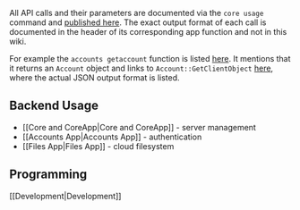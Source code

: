 All API calls and their parameters are documented via the `core usage` command and [published here](https://irondrive.github.io/andromeda-server-docs/USAGE.txt).  The exact output format of each call is documented in the header of its corresponding app function and not in this wiki.  

For example the `accounts getaccount` function is listed [here](https://irondrive.github.io/andromeda-server-docs/doctum_build/Andromeda/Apps/Accounts/AccountsApp.html#method_GetAccount). It mentions that it returns an `Account` object and links to `Account::GetClientObject` [here](https://irondrive.github.io/andromeda-server-docs/doctum_build/Andromeda/Apps/Accounts/Account.html#method_GetClientObject), where the actual JSON output format is listed.

## Backend Usage
* [[Core and CoreApp|Core and CoreApp]] - server management
* [[Accounts App|Accounts App]] - authentication
* [[Files App|Files App]] - cloud filesystem

## Programming
[[Development|Development]]